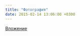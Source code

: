 ```yaml
---
title: "Фотография"
date: 2015-02-14 13:06:00 +0300
---
```



[Вложение](/assets/vk_photos/4/Ywucz0fpuGo.jpg)
